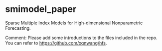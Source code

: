 # smimodel_paper
Sparse Multiple Index Models for High-dimensional Nonparametric Forecasting.

Comment: Please add some introductions to the files included in the repo. You can refer to https://github.com/xqnwang/hfs.
